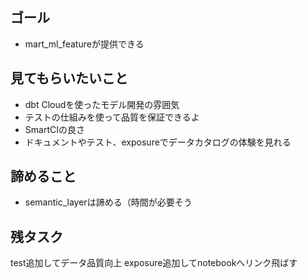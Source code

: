 ## ゴール
- mart_ml_featureが提供できる

## 見てもらいたいこと
- dbt Cloudを使ったモデル開発の雰囲気
- テストの仕組みを使って品質を保証できるよ
- SmartCIの良さ
- ドキュメントやテスト、exposureでデータカタログの体験を見れる

## 諦めること
- semantic_layerは諦める（時間が必要そう

## 残タスク
test追加してデータ品質向上
exposure追加してnotebookへリンク飛ばす